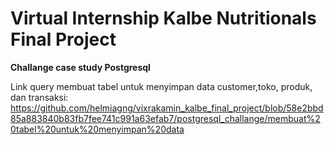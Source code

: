 # Virtual Internship Kalbe Nutritionals Final Project

**Challange case study Postgresql** 

Link query membuat tabel untuk menyimpan data customer,toko, produk, dan transaksi:
https://github.com/helmiagng/vixrakamin_kalbe_final_project/blob/58e2bbd85a883840b83fb7fee741c991a63efab7/postgresql_challange/membuat%20tabel%20untuk%20menyimpan%20data
